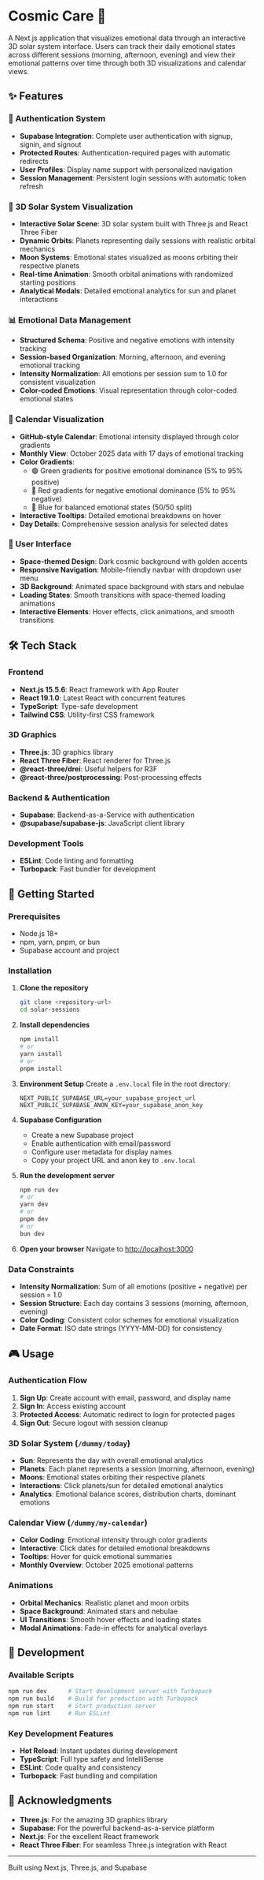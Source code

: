 # Cosmic Care 🌌

A Next.js application that visualizes emotional data through an interactive 3D solar system interface. Users can track their daily emotional states across different sessions (morning, afternoon, evening) and view their emotional patterns over time through both 3D visualizations and calendar views.

## ✨ Features

### 🔐 Authentication System
- **Supabase Integration**: Complete user authentication with signup, signin, and signout
- **Protected Routes**: Authentication-required pages with automatic redirects
- **User Profiles**: Display name support with personalized navigation
- **Session Management**: Persistent login sessions with automatic token refresh

### 🌌 3D Solar System Visualization
- **Interactive Solar Scene**: 3D solar system built with Three.js and React Three Fiber
- **Dynamic Orbits**: Planets representing daily sessions with realistic orbital mechanics
- **Moon Systems**: Emotional states visualized as moons orbiting their respective planets
- **Real-time Animation**: Smooth orbital animations with randomized starting positions
- **Analytical Modals**: Detailed emotional analytics for sun and planet interactions

### 📊 Emotional Data Management
- **Structured Schema**: Positive and negative emotions with intensity tracking
- **Session-based Organization**: Morning, afternoon, and evening emotional tracking
- **Intensity Normalization**: All emotions per session sum to 1.0 for consistent visualization
- **Color-coded Emotions**: Visual representation through color-coded emotional states

### 📅 Calendar Visualization
- **GitHub-style Calendar**: Emotional intensity displayed through color gradients
- **Monthly View**: October 2025 data with 17 days of emotional tracking
- **Color Gradients**: 
  - 🟢 Green gradients for positive emotional dominance (5% to 95% positive)
  - 🔴 Red gradients for negative emotional dominance (5% to 95% negative)
  - 🔵 Blue for balanced emotional states (50/50 split)
- **Interactive Tooltips**: Detailed emotional breakdowns on hover
- **Day Details**: Comprehensive session analysis for selected dates

### 🎨 User Interface
- **Space-themed Design**: Dark cosmic background with golden accents
- **Responsive Navigation**: Mobile-friendly navbar with dropdown user menu
- **3D Background**: Animated space background with stars and nebulae
- **Loading States**: Smooth transitions with space-themed loading animations
- **Interactive Elements**: Hover effects, click animations, and smooth transitions

## 🛠️ Tech Stack

### Frontend
- **Next.js 15.5.6**: React framework with App Router
- **React 19.1.0**: Latest React with concurrent features
- **TypeScript**: Type-safe development
- **Tailwind CSS**: Utility-first CSS framework

### 3D Graphics
- **Three.js**: 3D graphics library
- **React Three Fiber**: React renderer for Three.js
- **@react-three/drei**: Useful helpers for R3F
- **@react-three/postprocessing**: Post-processing effects

### Backend & Authentication
- **Supabase**: Backend-as-a-Service with authentication
- **@supabase/supabase-js**: JavaScript client library

### Development Tools
- **ESLint**: Code linting and formatting
- **Turbopack**: Fast bundler for development

## 🚀 Getting Started

### Prerequisites
- Node.js 18+ 
- npm, yarn, pnpm, or bun
- Supabase account and project

### Installation

1. **Clone the repository**
   ```bash
   git clone <repository-url>
   cd solar-sessions
   ```

2. **Install dependencies**
   ```bash
   npm install
   # or
   yarn install
   # or
   pnpm install
   ```

3. **Environment Setup**
   Create a `.env.local` file in the root directory:
   ```env
   NEXT_PUBLIC_SUPABASE_URL=your_supabase_project_url
   NEXT_PUBLIC_SUPABASE_ANON_KEY=your_supabase_anon_key
   ```

4. **Supabase Configuration**
   - Create a new Supabase project
   - Enable authentication with email/password
   - Configure user metadata for display names
   - Copy your project URL and anon key to `.env.local`

5. **Run the development server**
   ```bash
   npm run dev
   # or
   yarn dev
   # or
   pnpm dev
   # or
   bun dev
   ```

6. **Open your browser**
   Navigate to [http://localhost:3000](http://localhost:3000)

### Data Constraints
- **Intensity Normalization**: Sum of all emotions (positive + negative) per session = 1.0
- **Session Structure**: Each day contains 3 sessions (morning, afternoon, evening)
- **Color Coding**: Consistent color schemes for emotional visualization
- **Date Format**: ISO date strings (YYYY-MM-DD) for consistency

## 🎮 Usage

### Authentication Flow
1. **Sign Up**: Create account with email, password, and display name
2. **Sign In**: Access existing account
3. **Protected Access**: Automatic redirect to login for protected pages
4. **Sign Out**: Secure logout with session cleanup

### 3D Solar System (`/dummy/today`)
- **Sun**: Represents the day with overall emotional analytics
- **Planets**: Each planet represents a session (morning, afternoon, evening)
- **Moons**: Emotional states orbiting their respective planets
- **Interactions**: Click planets/sun for detailed emotional analytics
- **Analytics**: Emotional balance scores, distribution charts, dominant emotions

### Calendar View (`/dummy/my-calendar`)
- **Color Coding**: Emotional intensity through color gradients
- **Interactive**: Click dates for detailed emotional breakdowns
- **Tooltips**: Hover for quick emotional summaries
- **Monthly Overview**: October 2025 emotional patterns


### Animations
- **Orbital Mechanics**: Realistic planet and moon orbits
- **Space Background**: Animated stars and nebulae
- **UI Transitions**: Smooth hover effects and loading states
- **Modal Animations**: Fade-in effects for analytical overlays

## 🔧 Development

### Available Scripts
```bash
npm run dev      # Start development server with Turbopack
npm run build    # Build for production with Turbopack
npm run start    # Start production server
npm run lint     # Run ESLint
```

### Key Development Features
- **Hot Reload**: Instant updates during development
- **TypeScript**: Full type safety and IntelliSense
- **ESLint**: Code quality and consistency
- **Turbopack**: Fast bundling and compilation

## 🙏 Acknowledgments

- **Three.js**: For the amazing 3D graphics library
- **Supabase**: For the powerful backend-as-a-service platform
- **Next.js**: For the excellent React framework
- **React Three Fiber**: For seamless Three.js integration with React

---

Built using Next.js, Three.js, and Supabase